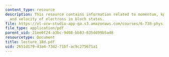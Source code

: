 ```yaml
---
content_type: resource
description: This resource contains information related to momentum, kp hamiltonian,
  and velocity of electrons in bloch states.
file: https://ol-ocw-studio-app-qa.s3.amazonaws.com/courses/6-730-physics-for-solid-state-applications-spring-2003/2651d17943a473d271bfac9c275671a1_lecture_18d.pdf
file_type: application/pdf
parent_uid: 21ee0f24-a3bc-9d08-bb83-835dd99b5a48
resourcetype: Document
title: lecture_18d.pdf
uid: 2651d179-43a4-73d2-71bf-ac9c275671a1
---
```

